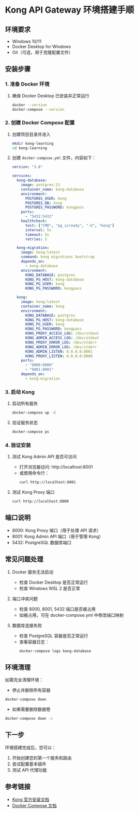 # Kong API Gateway 环境搭建手顺

## 环境要求

- Windows 10/11
- Docker Desktop for Windows
- Git（可选，用于克隆配置文件）

## 安装步骤

### 1. 准备 Docker 环境

1. 确保 Docker Desktop 已安装并正常运行
   ```bash
   docker --version
   docker-compose --version
   ```

### 2. 创建 Docker Compose 配置

1. 创建项目目录并进入

   ```bash
   mkdir kong-learning
   cd kong-learning
   ```

2. 创建 `docker-compose.yml` 文件，内容如下：

   ```yaml
   version: "3.8"

   services:
     kong-database:
       image: postgres:13
       container_name: kong-database
       environment:
         POSTGRES_USER: kong
         POSTGRES_DB: kong
         POSTGRES_PASSWORD: kongpass
       ports:
         - "5432:5432"
       healthcheck:
         test: ["CMD", "pg_isready", "-U", "kong"]
         interval: 5s
         timeout: 5s
         retries: 5

     kong-migration:
       image: kong:latest
       command: kong migrations bootstrap
       depends_on:
         - kong-database
       environment:
         KONG_DATABASE: postgres
         KONG_PG_HOST: kong-database
         KONG_PG_USER: kong
         KONG_PG_PASSWORD: kongpass

     kong:
       image: kong:latest
       container_name: kong
       environment:
         KONG_DATABASE: postgres
         KONG_PG_HOST: kong-database
         KONG_PG_USER: kong
         KONG_PG_PASSWORD: kongpass
         KONG_PROXY_ACCESS_LOG: /dev/stdout
         KONG_ADMIN_ACCESS_LOG: /dev/stdout
         KONG_PROXY_ERROR_LOG: /dev/stderr
         KONG_ADMIN_ERROR_LOG: /dev/stderr
         KONG_ADMIN_LISTEN: 0.0.0.0:8001
         KONG_PROXY_LISTEN: 0.0.0.0:8000
       ports:
         - "8000:8000"
         - "8001:8001"
       depends_on:
         - kong-migration
   ```

### 3. 启动 Kong

1. 启动所有服务

   ```bash
   docker-compose up -d
   ```

2. 验证服务状态
   ```bash
   docker-compose ps
   ```

### 4. 验证安装

1. 测试 Kong Admin API 是否可访问

   - 打开浏览器访问: http://localhost:8001
   - 或使用命令行：
     ```bash
     curl http://localhost:8001
     ```

2. 测试 Kong Proxy 端口
   ```bash
   curl http://localhost:8000
   ```

## 端口说明

- 8000: Kong Proxy 端口（用于处理 API 请求）
- 8001: Kong Admin API 端口（用于管理 Kong）
- 5432: PostgreSQL 数据库端口

## 常见问题处理

1. Docker 服务无法启动

   - 检查 Docker Desktop 是否正常运行
   - 检查 Windows WSL 2 是否正常

2. 端口冲突问题

   - 检查 8000, 8001, 5432 端口是否被占用
   - 如被占用，可在 docker-compose.yml 中修改端口映射

3. 数据库连接失败
   - 检查 PostgreSQL 容器是否正常运行
   - 查看容器日志：
     ```bash
     docker-compose logs kong-database
     ```

## 环境清理

如需完全清理环境：

- 停止并删除所有容器

```bash
docker-compose down
```

- 如果需要删除数据卷

```bash
docker-compose down -v
```

## 下一步

环境搭建完成后，您可以：

1. 开始创建您的第一个服务和路由
2. 尝试配置基本插件
3. 测试 API 代理功能

## 参考链接

- [Kong 官方安装文档](https://docs.konghq.com/gateway/latest/install/)
- [Docker Compose 文档](https://docs.docker.com/compose/)
